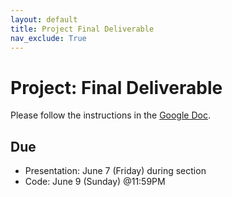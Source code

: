 ```yaml
---
layout: default
title: Project Final Deliverable
nav_exclude: True
---
```


# Project: Final Deliverable
Please follow the instructions in the <a href="https://docs.google.com/document/d/1Kck4RLicUdlP3XjpPDSEM4UpcyZAR70GExNXQAZxjgY/edit?usp=sharing" target="_blank">Google Doc</a>. 

## Due
* Presentation: June 7 (Friday) during section
* Code: June 9 (Sunday) @11:59PM